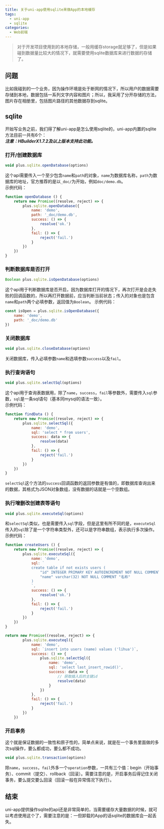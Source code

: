 ```yaml
---
title: 关于uni-app使用sqlite来做App的本地缓存
tags:
  - uni-app
  - sqlite
categories:
  - Web前端
---
```


> 对于开发项目使用到的本地存储，一般用缓存storage就足够了，但是如果碰到数据量比较大的情况下，就需要使用sqlite数据库来进行数据的存储了。
## 问题
比如我碰到的一个业务，因为操作环境是处于断网的情况下，所以用户的数据需要存储到本地，数据包括一系列文字内容和图片；所以，我采用了分开存储的方法，图片存在相册里，包括图片路径的其他数据存到sqlite。
## sqlite
开始写业务之前，我们得了解uni-app是怎么使用sqlite的，uni-app内置的sqlite方法目前一共有6个：  
***注意：HBuilderX1.7.2及以上版本支持此功能。***
### 打开/创建数据库
```js
void plus.sqlite.openDatabase(options)
```
这个api需要传入一个至少包含`name`和`path`的对象，`name`为数据库名称，`path`为数据库的地址，官方推荐的是以`_doc/`为开始，例如`doc/demo.db`。  
示例代码：
```js
function openDatabase () {
    return new Promise((resolve, reject) => {
        plus.sqlite.openDatabase({
            name: 'demo',
            path: '_doc/demo.db',
            success: () => {
                resolve('ok.')
            },
            fail: () => {
                reject('fail.')
            }
        })
    })
}
```
### 判断数据库是否打开
```js
Boolean plus.sqlite.isOpenDatabase(options)
```
这个api用于判断数据库是否开启，因为数据库打开的情况下，再次打开是会走失败的回调函数的，所以再打开数据前，应当判断当前状态；传入的对象也是包含`name`和`path`两个必填参数，返回值为`Boolean`。
示例代码：
```js
const isOpen = plus.sqlite.isOpenDatabase({
    name: 'demo',
    path: '_doc/demo.db'
})
```
### 关闭数据库
```js
void plus.sqlite.closeDatabase(options)
```
关闭数据库，传入必填参数`name`和选填参数`success`以及`fail`。
### 执行查询语句
```js
void plus.sqlite.selectSql(options)
```
这个api用于查询表数据用，除了`name`，`success`，`fail`等参数外，需要传入`sql`参数，`sql`是一条sql语句（基本同mysql的语法一致）。  
示例代码：
```js
function findData () {
    return new Promise((resolve, reject) => {
        plus.sqlite.selectSql({
            name: 'demo',
            sql: 'select * from users',
            success: data => {
                resolve(data)
            },
            fail: () => {
                reject('fail.')
            }
        })
    })
}
```
`selectSql`这个方法的`success`回调函数的返回参数是有值的，即数据库查询出来的数据，其格式为JSON对象数组，没有数据的话就是一个空数组。
### 执行增删改创建表等语句
```js
void plus.sqlite.executeSql(options)
```
和`selectSql`类似，也是需要传入`sql`字段，但是这里有所不同的是，`executeSql`传入的`sql`除了是一个字符串类型外，还可以是字符串数组，表示执行多次操作。  
示例代码：
```js
function createUsers () {
    return new Promise((resolve, reject) => {
        plus.sqlite.executeSql({
            name: 'demo',
            sql: `
            create table if not exists users (
                "id" INTEGER PRIMARY KEY AUTOINCREMENT NOT NULL COMMENT "唯一ID",
                "name" varchar(32) NOT NULL COMMENT "名称"
            )
            `,
            success: () => {
                resolve('ok.')
            },
            fail: () => {
                reject('fail.')
            }
        })
    })
}
```
```js
return new Promise((resolve, reject) => {
        plus.sqlite.executeql({
            name: 'demo',
            sql: `insert into users (name) values ('lihua')`,
            success: () => {
                plus.sqlite.selectSql({
                    name: 'demo',
                    sql: 'select last_insert_rowid()',
                    success: data => {
                        // 获取插入后的主键id
                        resolve(data)
                    }
                })
            },
            fail: () => {
                reject('fail.')
            }
        })
    })
```
### 开启事务
这个就是保证数据的一致性和原子性的，简单点来说，就是在一个事务里面做的多次sql操作，要么都成功，要么都不成功。
```js
void plus.sqlite.transaction(options)
```
除`name`，`success`，`fail`外多一个`operation`参数，一共有三个值：begin（开始事务）、commit（提交）、rollback（回滚）。需要注意的是，开启事务后得记住关闭事务，要么提交要么回滚（回滚一般在异常情况下执行）。
## 结束
uni-app提供操作sqlite的api还是非常简单的，当需要缓存大量数据的时候，就可以考虑使用这个了，需要注意的是：一但卸载的App的话sqlite的数据库会一起丢失。